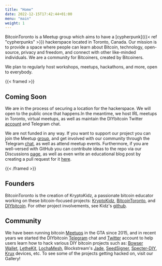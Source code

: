 ```yaml
---
title: "Home"
date: 2022-12-15T17:42:44+01:00
menu: "main"
weight: 1
---
```


BitcoinToronto is a Meetup group which aims to have a [cypherpunk]({{< ref "cypherpunks" >}}) hackerspace located in Toronto, Canada. Our mission is to provide a space where people can learn about Bitcoin, technology, open-source, privacy and freedom, and connect with other like-minded individuals. We are a community for Bitcoiners, created by Bitcoiners.

We plan to regularly host workshops, meetups, hackathons, and more, open to everybody.

{{< framed >}} 
## Coming Soon

We are in the process of securing a location for the hackerspace. We will open to the public once that happens.In the meantime, we host IRL meetups in Toronto, virtual meetups, as well as maintain the DIYbitcoin Twitter [account](https://twitter.com/DIYbitcoin) and Telegram chat.

We are not funded in any way. If you want to support our project you can join the Meetup [group](https://meetup.com/bitcointoronto), and get involved with our community through the Telegram [chat](https://t.me/+0g_MO0GudG00OTMx), as well as attend meetup events. Furthermore, if you are well-versed with GitHub you can contribute ideas to the repo via our Discussions [page](https://github.com/orgs/bitcointoronto/discussions), as well as even write an educational blog post by creating a pull request for it [here](https://github.com/bitcointoronto/hack.to/pulls).

{{< /framed >}}

## Founders

BitcoinToronto is the creation of KryptoKidz, a passionate bitcoin educator working on these bitcoin-focused projects: [KryptoKidz](https://twitter.com/kryptokidz_), [BitcoinToronto](https://twitter.com/bitcointoronto_), and [DIYbitcoin](https://twitter.com/DIYbitcoin). For other project involvements, see Kidz's [github](https://github.com/kkdao).

## Community

We have been running bitcoin [Meetups](https://meetup.com/bitcoinmeetup) in the GTA since 2015, and in recent years we started the DIYbitcoin [Telegram](https://t.me/diybitcoin) chat and [Twitter](https://twitter.com/diybitcoin) account to help users learn how to hack various DIY bitcoin projects such as: [Bowser Wallet](https://github.com/arcbtc/bowser-bitcoin-hardware-wallet), [LetheKit](https://github.com/BlockchainCommons/lethekit), [LochaMesh](https://github.com/btcven/locha), Blockstream's [Jade](https://github.com/Blockstream/Jade#jade-firmware), [SeedSigner](https://github.com/SeedSigner/seedsigner), [Specter-DIY](https://github.com/cryptoadvance/specter-diy), [Krux](https://selfcustody.github.io/krux/) devices, etc. To see some of the projects getting hacked on, visit our Gallery!
